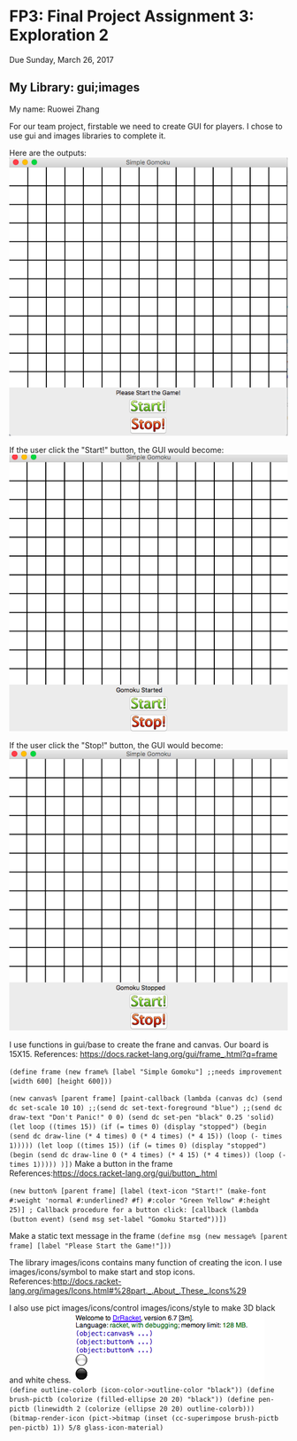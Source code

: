 # FP3: Final Project Assignment 3: Exploration 2
Due Sunday, March 26, 2017

## My Library: gui;images
My name: Ruowei Zhang

For our team project, firstable we need to create GUI for players. I chose to use gui and images libraries to complete it.

Here are the outputs:
![board](/board.png?raw=true "board image")

If the user click the "Start!" button, the GUI would become:
![start](start.png?raw=true "start image")

If the user click the "Stop!" button, the GUI would become:
![stop](stop.png?raw=true "stop image")

I use functions in gui/base to create the frane and canvas.
Our board is 15X15.
References: https://docs.racket-lang.org/gui/frame_.html?q=frame

`(define frame (new frame%
                   [label "Simple Gomoku"] ;;needs improvement
                   [width 600]
                   [height 600]))`
                   
`(new canvas% [parent frame]
             [paint-callback
              (lambda (canvas dc)
                (send dc set-scale 10 10)
                ;;(send dc set-text-foreground "blue")
                ;;(send dc draw-text "Don't Panic!" 0 0)
                (send dc set-pen "black" 0.25 'solid)
                (let loop ((times 15))
                  (if (= times 0)
                      (display "stopped")
                      (begin (send dc draw-line (* 4 times) 0 (* 4 times) (* 4 15))
                             (loop (- times 1)))))
                (let loop ((times 15))
                  (if (= times 0)
                      (display "stopped")
                      (begin (send dc draw-line 0 (* 4 times) (* 4 15) (* 4 times))
                             (loop (- times 1)))))
                )])`
Make a button in the frame
References:https://docs.racket-lang.org/gui/button_.html

`(new button% [parent frame]
             [label (text-icon "Start!"
             (make-font #:weight 'normal #:underlined? #f)
             #:color "Green Yellow" #:height 25)]
             ; Callback procedure for a button click:
             [callback (lambda (button event)
                         (send msg set-label "Gomoku Started"))])`

Make a static text message in the frame
`(define msg (new message% [parent frame]
                          [label "Please Start the Game!"]))`


The library images/icons contains many function of creating the icon.
I use images/icons/symbol to make start and stop icons.
References:http://docs.racket-lang.org/images/Icons.html#%28part._.About_.These_.Icons%29

I also use pict images/icons/control images/icons/style to make 3D black and white chess.
![bw](blackwhite.png?raw=true "blackwhite image")
`(define outline-colorb (icon-color->outline-color "black"))
 (define brush-pictb (colorize (filled-ellipse 20 20) "black"))
 (define pen-pictb (linewidth 2 (colorize (ellipse 20 20) outline-colorb)))
 (bitmap-render-icon
   (pict->bitmap (inset (cc-superimpose brush-pictb pen-pictb) 1))
   5/8 glass-icon-material)`

<!-- Links -->
[FP1]: https://github.com/oplS17projects/FP1
[schedule]: https://github.com/oplS17projects/FP-Schedule
[markdown]: https://help.github.com/articles/markdown-basics/
[forking]: https://guides.github.com/activities/forking/
[ref-clone]: http://gitref.org/creating/#clone
[ref-commit]: http://gitref.org/basic/#commit
[ref-push]: http://gitref.org/remotes/#push
[pull-request]: https://help.github.com/articles/creating-a-pull-request

